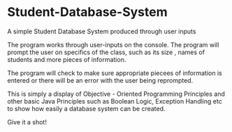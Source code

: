 # Student-Database-System
A simple Student Database System produced through user inputs 

The program works through user-inputs on the console. The program will prompt the user on specifics of the class, such as its size , 
names of students and more pieces of information. 

The program will check to make sure appropriate piecees of information is entered or there will be an error with the user being reprompted.

This is simply a display of Objective - Oriented Programming Principles and other basic Java Principles such as Boolean Logic, Exception 
Handling etc to show how easily a database system can be created. 

Give it a shot!


